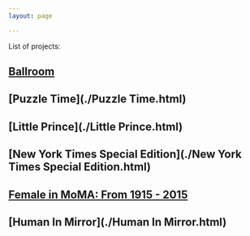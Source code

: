 ```yaml
---
layout: page

---
```


List of projects:

## [Ballroom](./p/ballroom.html)

## [Puzzle Time](./Puzzle Time.html)

## [Little Prince](./Little Prince.html)

## [New York Times Special Edition](./New York Times Special Edition.html)

## [Female in MoMA: From 1915 - 2015](./p/female-in-moma.html)

## [Human In Mirror](./Human In Mirror.html)
